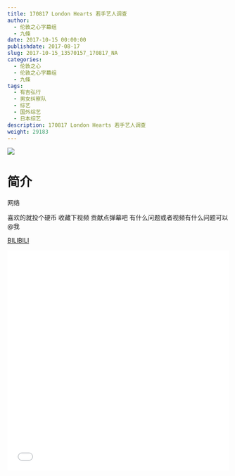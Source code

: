 ```yaml
---
title: 170817 London Hearts 若手艺人调查
author: 
  - 伦敦之心字幕组
  - 九條
date: 2017-10-15 00:00:00
publishdate: 2017-08-17
slug: 2017-10-15_13570157_170817_NA
categories: 
  - 伦敦之心
  - 伦敦之心字幕组
  - 九條
tags: 
  - 有吉弘行
  - 男女纠察队
  - 综艺
  - 国外综艺
  - 日本综艺
description: 170817 London Hearts 若手艺人调查
weight: 29183
---
```


![](https://i.imgur.com/vgD5pGx.jpg)

# 简介  
网络
喜欢的就投个硬币 收藏下视频 贡献点弹幕吧 有什么问题或者视频有什么问题可以@我

  [BILIBILI](https://www.bilibili.com/video/av13570157/)


  <iframe src="//www.bilibili.com/html/html5player.html?cid=22210659&aid=13570157" width="100%" height="500" frameborder="0" allowfullscreen="allowfullscreen"></iframe>
